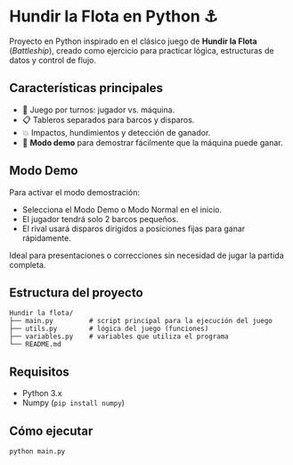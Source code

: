 # Hundir la Flota en Python ⚓️

Proyecto en Python inspirado en el clásico juego de **Hundir la Flota** (*Battleship*), creado como ejercicio para practicar lógica, estructuras de datos y control de flujo.

## Características principales

- 🎯 Juego por turnos: jugador vs. máquina.
- 📋 Tableros separados para barcos y disparos.
- 💥 Impactos, hundimientos y detección de ganador.
- 🧪 **Modo demo** para demostrar fácilmente que la máquina puede ganar.

## Modo Demo

Para activar el modo demostración:

- Selecciona el Modo Demo o Modo Normal en el inicio.
- El jugador tendrá solo 2 barcos pequeños.
- El rival usará disparos dirigidos a posiciones fijas para ganar rápidamente.

Ideal para presentaciones o correcciones sin necesidad de jugar la partida completa.

## Estructura del proyecto
```
Hundir la flota/
├── main.py         # script principal para la ejecución del juego
├── utils.py        # lógica del juego (funciones)
├── variables.py    # variables que utiliza el programa
└── README.md
```
## Requisitos

- Python 3.x
- Numpy (`pip install numpy`)

## Cómo ejecutar

```bash
python main.py
